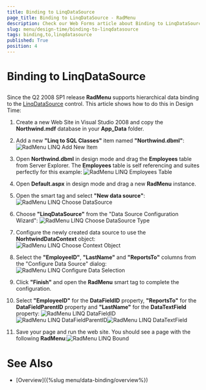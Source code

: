 ```yaml
---
title: Binding to LinqDataSource
page_title: Binding to LinqDataSource - RadMenu
description: Check our Web Forms article about Binding to LinqDataSource.
slug: menu/design-time/binding-to-linqdatasource
tags: binding,to,linqdatasource
published: True
position: 4
---
```


# Binding to LinqDataSource

## 

Since the Q2 2008 SP1 release **RadMenu** supports hierarchical data binding to the [LinqDataSource](https://msdn.microsoft.com/en-us/library/bb547113.aspx) control. This article shows how to do this in Design Time:

1. Create a new Web Site in Visual Studio 2008 and copy the **Northwind.mdf** database in your **App_Data** folder.

1. Add a new **"Linq to SQL Classes"** item named **"Northwind.dbml"**:
![RadMenu LINQ Add New Item](images/menu_linqaddnewitem.png)

1. Open **Northwind.dbml** in design mode and drag the **Employees** table from Server Explorer. The **Employees** table is self referencing and suites perfectly for this example:
![RadMenu LINQ Employees Table](images/menu_linqtableemployee.png)

1. Open **Default.aspx** in design mode and drag a new **RadMenu** instance.

1. Open the smart tag and select **"New data source"**:
![RadMenu LINQ Choose DataSource](images/menu_linqchoosedatasource.png)

1. Choose **"LinqDataSource"** from the "Data Source Configuration Wizard":
![RadMenu LINQ Choose DataSource Type](images/menu_linqchoosedatasourcetype.png)

1. Configure the newly created data source to use the **NorhtwindDataContext** object:
![RadMenu LINQ Choose Context Object](images/menu_linqchoosecontextobject.png)

1. Select the **"EmployeeID"**, **"LastName"** and **"ReportsTo"** columns from the "Configure Data Source" dialog:
![RadMenu LINQ Configure Data Selection](images/menu_linqconfiguredataselection.png)

1. Click **"Finish"** and open the **RadMenu** smart tag to complete the configuration.

1. Select **"EmployeeID"** for the **DataFieldID** property, **"ReportsTo"** for the **DataFieldParentID** property and **"LastName"** for the **DataTextField** property:
![RadMenu LINQ DataFieldID](images/menu_linqsmarttagdatafieldid.png)![RadMenu LINQ DataFieldParentID](images/menu_linqsmarttagdatafieldparentid.png)![RadMenu LINQ DataTextField](images/menu_linqsmarttagtextfield.png)

1. Save your page and run the web site. You should see a page with the following **RadMenu**:![RadMenu LINQ Bound](images/menu_linqbound.png)

# See Also

 * [Overview]({%slug menu/data-binding/overview%})
